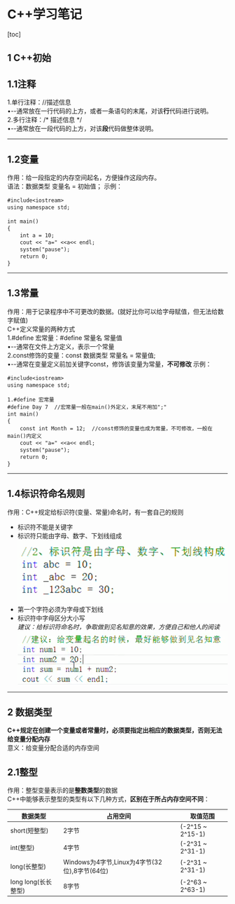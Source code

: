 # C++学习笔记
[toc]
## 1 C++初始
## 1.1注释
1.单行注释：//描述信息<br>
•--通常放在一行代码的上方，或者一条语句的末尾，对该**行**代码进行说明。<br>
2.多行注释：/* 描述信息 */<br>
•--通常放在一段代码的上方，对该**段**代码做整体说明。<br>
***
## 1.2变量
作用：给一段指定的内存空间起名，方便操作这段内存。<br>
语法：数据类型  变量名 = 初始值；
示例：
```
#include<iostream>
using namespace std;

int main()
{
	int a = 10;
	cout << "a=" <<a<< endl;
	system("pause");
	return 0;
}
```
***
## 1.3常量
作用：用于记录程序中不可更改的数据。(就好比你可以给字母赋值，但无法给数字赋值)<br>
C++定义常量的两种方式<br>
1.#define 宏常量：#define  常量名  常量值<br>
•--通常在文件上方定义，表示一个常量<br>
2.const修饰的变量：const  数据类型  常量名 = 常量值;<br>
•--通常在变量定义前加关键字const，修饰该变量为常量，**不可修改**
示例：
```
#include<iostream>
using namespace std;

1.#define 宏常量
#define Day 7  //宏常量一般在main()外定义，末尾不用加";"
int main()
{
    const int Month = 12;  //const修饰的变量也成为常量，不可修改，一般在main()内定义
	cout << "a=" <<a<< endl;
	system("pause");
	return 0;
}
```
***
## 1.4标识符命名规则
作用：C++规定给标识符(变量、常量)命名时，有一套自己的规则<br>
 - 标识符不能是关键字<br>
 - 标识符只能由字母、数字、下划线组成![](image\c++01.png)<br>
 - 第一个字符必须为字母或下划线<br>
 - 标识符中字母区分大小写<br>
*建议：给标识符命名时，争取做到见名知意的效果，方便自己和他人的阅读*
![](image\c++02.png)
***
## 2 数据类型
**C++规定在创建一个变量或者常量时，必须要指定出相应的数据类型，否则无法给变量分配内存**<br>
意义：给变量分配合适的内存空间
## 2.1整型
作用：整型变量表示的是**整数类型**的数据<br>
C++中能够表示整型的类型有以下几种方式，**区别在于所占内存空间不同**：<br>

|数据类型|占用空间|取值范围|
|------|------|------|
|short(短整型)|2字节|(-2^15 ~ 2^15-1)|
|int(整型)|4字节|(-2^31 ~ 2^31-1)|
|long(长整型)|Windows为4字节,Linux为4字节(32位),8字节(64位)|(-2^31 ~ 2^31-1)|
|long long(长长整型)|8字节|(-2^63 ~ 2^63-1)|
